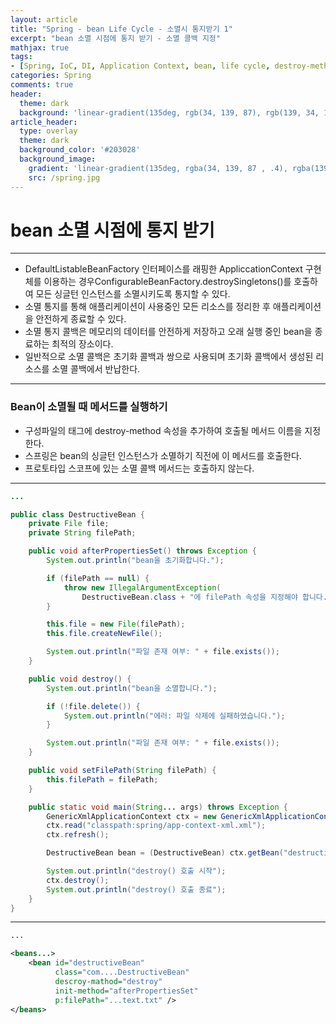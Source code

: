 ```yaml
---
layout: article
title: "Spring - bean Life Cycle - 소멸시 통지받기 1"
excerpt: "bean 소멸 시점에 통지 받기 - 소멸 콜백 지정"
mathjax: true
tags:
- [Spring, IoC, DI, Application Context, bean, life cycle, destroy-method]
categories: Spring
comments: true
header:
  theme: dark
  background: 'linear-gradient(135deg, rgb(34, 139, 87), rgb(139, 34, 139))'
article_header:
  type: overlay
  theme: dark
  background_color: '#203028'
  background_image:
    gradient: 'linear-gradient(135deg, rgba(34, 139, 87 , .4), rgba(139, 34, 139, .4))'
    src: /spring.jpg
---
```


# bean 소멸 시점에 통지 받기

---

- DefaultListableBeanFactory 인터페이스를 래핑한 AppliccationContext 구현체를 이용하는 경우ConfigurableBeanFactory.destroySingletons()를 호출하여 모든 싱글턴 인스턴스를 소멸시키도록 통지할 수 있다.
- 소멸 통지를 통해 애플리케이션이 사용중인 모든 리소스를 정리한 후 애플리케이션을 안전하게 종료할 수 있다.
- 소멸 통지 콜백은 메모리의 데이터를 안전하게 저장하고 오래 실행 중인 bean을 종료하는 최적의 장소이다.
- 일반적으로 소멸 콜백은 초기화 콜백과 쌍으로 사용되며 초기화 콜백에서 생성된 리소스를 소멸 콜백에서 반납한다.

---

### Bean이 소멸될 때 메서드를 실행하기

- 구성파일의 <bean> 태그에 destroy-method 속성을 추가하여 호출될 메서드 이름을 지정한다.
- 스프링은 bean의 싱글턴 인스턴스가 소멸하기 직전에 이 메서드를 호출한다.
- 프로토타입 스코프에 있는 소멸 콜백 메서드는 호출하지 않는다.

---

```java
...

public class DestructiveBean {
	private File file;
	private String filePath;

	public void afterPropertiesSet() throws Exception {
		System.out.println("bean을 초기화합니다.");

		if (filePath == null) {
			throw new IllegalArgumentException(
				DestructiveBean.class + "에 filePath 속성을 지정해야 합니다.");
		}

		this.file = new File(filePath);
		this.file.createNewFile();

		System.out.println("파일 존재 여부: " + file.exists());
	}

	public void destroy() {
		System.out.println("bean을 소멸합니다.");

		if (!file.delete()) {
			System.out.println("에러: 파일 삭제에 실패하였습니다.");
		}

		System.out.println("파일 존재 여부: " + file.exists());
	}

	public void setFilePath(String filePath) {
		this.filePath = filePath;
	}

	public static void main(String... args) throws Exception {
		GenericXmlApplicationContext ctx = new GenericXmlApplicationContext();
		ctx.read("classpath:spring/app-context-xml.xml");
		ctx.refresh();

		DestructiveBean bean = (DestructiveBean) ctx.getBean("destructiveBean");

		System.out.println("destroy() 호출 시작");
		ctx.destroy();
		System.out.println("destroy() 호출 종료");
	}
}
```

---

```xml
...

<beans...>
	<bean id="destructiveBean"
		  class="com....DestructiveBean"
		  descroy-mathod="destroy"
		  init-method="afterPropertiesSet"
		  p:filePath="...text.txt" />
</beans>
```
